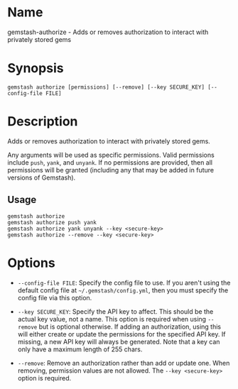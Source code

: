 <!--Automatically generated by Pandoc -->
Name
====

gemstash-authorize - Adds or removes authorization to interact with privately stored gems

Synopsis
========

`gemstash authorize [permissions] [--remove] [--key SECURE_KEY] [--config-file FILE]`

Description
===========

Adds or removes authorization to interact with privately stored gems.

Any arguments will be used as specific permissions. Valid permissions include `push`, `yank`, and `unyank`. If no permissions are provided, then all permissions will be granted (including any that may be added in future versions of Gemstash).

Usage
-----

    gemstash authorize
    gemstash authorize push yank
    gemstash authorize yank unyank --key <secure-key>
    gemstash authorize --remove --key <secure-key>

Options
=======

-   `--config-file FILE`: Specify the config file to use. If you aren't using the default config file at `~/.gemstash/config.yml`, then you must specify the config file via this option.

-   `--key SECURE_KEY`: Specify the API key to affect. This should be the actual key value, not a name. This option is required when using `--remove` but is optional otherwise. If adding an authorization, using this will either create or update the permissions for the specified API key. If missing, a new API key will always be generated. Note that a key can only have a maximum length of 255 chars.

-   `--remove`: Remove an authorization rather than add or update one. When removing, permission values are not allowed. The `--key <secure-key>` option is required.
